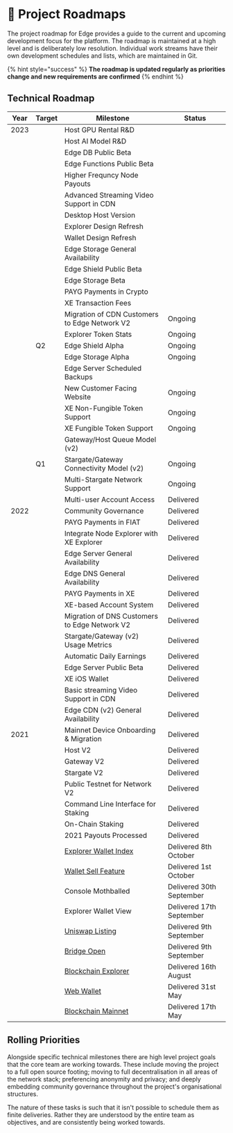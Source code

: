 # 📍 Project Roadmaps

The project roadmap for Edge provides a guide to the current and upcoming development focus for the platform. The roadmap is maintained at a high level and is deliberately low resolution. Individual work streams have their own development schedules and lists, which are maintained in Git.

{% hint style="success" %}
**The roadmap is updated regularly as priorities change and new requirements are confirmed**
{% endhint %}

## Technical Roadmap

| Year | Target | Milestone                                                                                                  | Status                   |
| ---- | ------ | ---------------------------------------------------------------------------------------------------------- | ------------------------ |
| 2023 |        | Host GPU Rental R&D                                                                                        |                          |
|      |        | Host AI Model R&D                                                                                          |                          |
|      |        | Edge DB Public Beta                                                                                        |                          |
|      |        | Edge Functions Public Beta                                                                                 |                          |
|      |        | Higher Frequncy Node Payouts                                                                               |                          |
|      |        | Advanced Streaming Video Support in CDN                                                                    |                          |
|      |        | Desktop Host Version                                                                                       |                          |
|      |        | Explorer Design Refresh                                                                                    |                          |
|      |        | Wallet Design Refresh                                                                                      |                          |
|      |        | Edge Storage General Availability                                                                          |                          |
|      |        | Edge Shield Public Beta                                                                                    |                          |
|      |        | Edge Storage Beta                                                                                          |                          |
|      |        | PAYG Payments in Crypto                                                                                    |                          |
|      |        | XE Transaction Fees                                                                                        |                          |
|      |        | Migration of CDN Customers to Edge Network V2                                                              | Ongoing                  |
|      |        | Explorer Token Stats                                                                                       | Ongoing                  |
|      | Q2     | Edge Shield Alpha                                                                                          | Ongoing                  |
|      |        | Edge Storage Alpha                                                                                         | Ongoing                  |
|      |        | Edge Server Scheduled Backups                                                                              |                          |
|      |        | New Customer Facing Website                                                                                | Ongoing                  |
|      |        | XE Non-Fungible Token Support                                                                              | Ongoing                  |
|      |        | XE Fungible Token Support                                                                                  | Ongoing                  |
|      |        | Gateway/Host Queue Model (v2)                                                                              |                          |
|      | Q1     | Stargate/Gateway Connectivity Model (v2)                                                                   | Ongoing                  |
|      |        | Multi-Stargate Network Support                                                                             | Ongoing                  |
|      |        | Multi-user Account Access                                                                                  | Delivered                |
| 2022 |        | Community Governance                                                                                       | Delivered                |
|      |        | PAYG Payments in FIAT                                                                                      | Delivered                |
|      |        | Integrate Node Explorer with XE Explorer                                                                   | Delivered                |
|      |        | Edge Server General Availability                                                                           | Delivered                |
|      |        | Edge DNS General Availability                                                                              | Delivered                |
|      |        | PAYG Payments in XE                                                                                        | Delivered                |
|      |        | XE-based Account System                                                                                    | Delivered                |
|      |        | Migration of DNS Customers to Edge Network V2                                                              | Delivered                |
|      |        | Stargate/Gateway (v2) Usage Metrics                                                                        | Delivered                |
|      |        | Automatic Daily Earnings                                                                                   | Delivered                |
|      |        | Edge Server Public Beta                                                                                    | Delivered                |
|      |        | XE iOS Wallet                                                                                              | Delivered                |
|      |        | Basic streaming Video Support in CDN                                                                       | Delivered                |
|      |        | Edge CDN (v2) General Availability                                                                         | Delivered                |
| 2021 |        | Mainnet Device Onboarding & Migration                                                                      | Delivered                |
|      |        | Host V2                                                                                                    | Delivered                |
|      |        | Gateway V2                                                                                                 | Delivered                |
|      |        | Stargate V2                                                                                                | Delivered                |
|      |        | Public Testnet for Network V2                                                                              | Delivered                |
|      |        | Command Line Interface for Staking                                                                         | Delivered                |
|      |        | On-Chain Staking                                                                                           | Delivered                |
|      |        | 2021 Payouts Processed                                                                                     | Delivered                |
|      |        | [Explorer Wallet Index](https://edge.network/en/updates/announcements/weekly-update-wc-04th-october-2021/) | Delivered 8th October    |
|      |        | [Wallet Sell Feature](https://edge.network/en/updates/announcements/weekly-update-wc-27th-september-2021/) | Delivered 1st October    |
|      |        | Console Mothballed                                                                                         | Delivered 30th September |
|      |        | Explorer Wallet View                                                                                       | Delivered 17th September |
|      |        | [Uniswap Listing](https://edge.network/en/updates/announcements/edge-token-launch/)                        | Delivered 9th September  |
|      |        | [Bridge Open](https://edge.network/en/updates/announcements/edge-token-launch/)                            | Delivered 9th September  |
|      |        | [Blockchain Explorer](https://edge.network/en/updates/announcements/weekly-update-wc-16th-august-2021/)    | Delivered 16th August    |
|      |        | [Web Wallet](https://edge.network/en/updates/announcements/weekly-update-wc-31st-may-2021/)                | Delivered 31st May       |
|      |        | [Blockchain Mainnet](https://edge.network/en/updates/announcements/weekly-update-wc-17th-may-2021/)        | Delivered 17th May       |

## Rolling Priorities

Alongside specific technical milestones there are high level project goals that the core team are working towards. These include moving the project to a full open source footing; moving to full decentralisation in all areas of the network stack; preferencing anonymity and privacy; and deeply embedding community governance throughout the project's organisational structures.

The nature of these tasks is such that it isn't possible to schedule them as finite deliveries. Rather they are understood by the entire team as objectives, and are consistently being worked towards.
